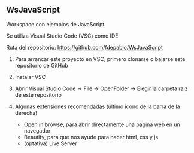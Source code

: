 WsJavaScript
-

Workspace con ejemplos de JavaScript

Se utiliza Visual Studio Code (VSC) como IDE

Ruta del repositorio:
https://github.com/fdepablo/WsJavaScript

1) Para arrancar este proyecto en VSC, primero clonarse o bajarse este repositorio de GitHub

2) Instalar VSC

3) Abrir Visual Studio Code -> File -> OpenFolder -> Elegir la carpeta raiz de este repositorio

4) Algunas extensiones recomendadas (ultimo icono de la barra de la derecha)
    - Open in browse, para abrir directamente una pagina web en un navegador
    - Beautify, para que nos ayude para hacer html, css y js
    - (optativa) Live Server
